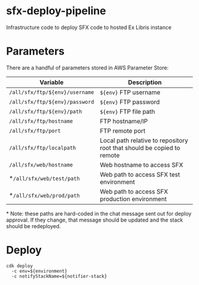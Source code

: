 # sfx-deploy-pipeline

Infrastructure code to deploy SFX code to hosted Ex Libris instance

# Parameters

There are a handful of parameters stored in AWS Parameter Store:

| Variable | Description |
| --- | --- |
| `/all/sfx/ftp/${env}/username` | `${env}` FTP username |
| `/all/sfx/ftp/${env}/password` | `${env}` FTP password |
| `/all/sfx/ftp/${env}/path` | `${env}` FTP file path |
| `/all/sfx/ftp/hostname` | FTP hostname/IP |
| `/all/sfx/ftp/port` | FTP remote port |
| `/all/sfx/ftp/localpath` | Local path relative to repository root that should be copied to remote |
| `/all/sfx/web/hostname` | Web hostname to access SFX |
| *`/all/sfx/web/test/path` | Web path to access SFX test environment |
| *`/all/sfx/web/prod/path` | Web path to access SFX production environment |

  \* Note: these paths are hard-coded in the chat message sent out for deploy approval.  If they change, that message should be updated and the stack should be redeployed.

# Deploy

    cdk deploy
      -c env=${environment}
      -c notifyStackName=${notifier-stack}
